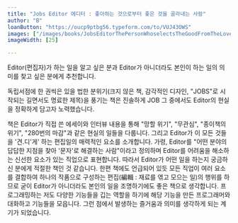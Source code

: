 ```yaml
---
title: "Jobs Editor 에디터 : 좋아하는 것으로부터 좋은 것을 골라내는 사람"
author: "B"
loanButton: "https://oucp9ptbg56.typeform.com/to/VUJ43OWS"
images: ["/images/books/JobsEditorThePersonWhoselectsTheGoodFromTheLoved.jpeg"]
imageWidth: [25]

---
```


Editor(편집자)가 하는 일을 알고 싶은 분과 Editor가 아니더라도 본인이 하는 일의 의미를 찾고 싶은 분에게 추천합니다.
 
독립서점에 한 권씩은 있을 법한 분위기(크지 않은 책, 감각적인 디자인, "JOBS"로 시작되는 길면서도 명료한 제목)을 풍기는 책은 진솔하게 JOB 그 중에서도 Editor의 현실을 정확하게 담고자 노력했습니다.
 
책은 Editor가 직접 쓴 에세이와 인터뷰 내용을 통해 "망할 위기", "무관심", "종이책의 위기", "280번의 마감"과 같은 현실의 일들을 다룹니다. 그리고  Editor가 이 모든 것들을 '견.디'게' 하는 편집일의 매력적인 요소를 소개합니다. 가령, Editor를 "어떤 분야의 답답한 지점을 찾아 '문자'로 해결하는 사람"이라고 정의하며 Editor를 어려움을 해소하는 신선한 요소가 있는 직업으로 표현합니다. 따라서 Editor가 어떤 일을 하는지 궁금하신 분에게 적절한 책인 것 같습니다.
한편 책에도 언급되어 있듯 모든 직업이 여러 요소를 결합하여 하나의 작품으로 구성하는 편집(編輯 : 재료를 엮고 모으는 일)의 행위를 하므로 굳이 Editor가 아니더라도 본인의 일을 조명하기에도 좋은 책으로 생각합니다. 프로그래밍하는 저도 다양한 기능들을 깁는 역할을 하기에 해당 기능을 만든 프로그래머와 대화하고 기능들을 모읍니다. 그런 점에서 발생하는 즐거움과 의미를 생각하게 되는 계기가 되었습니다.
